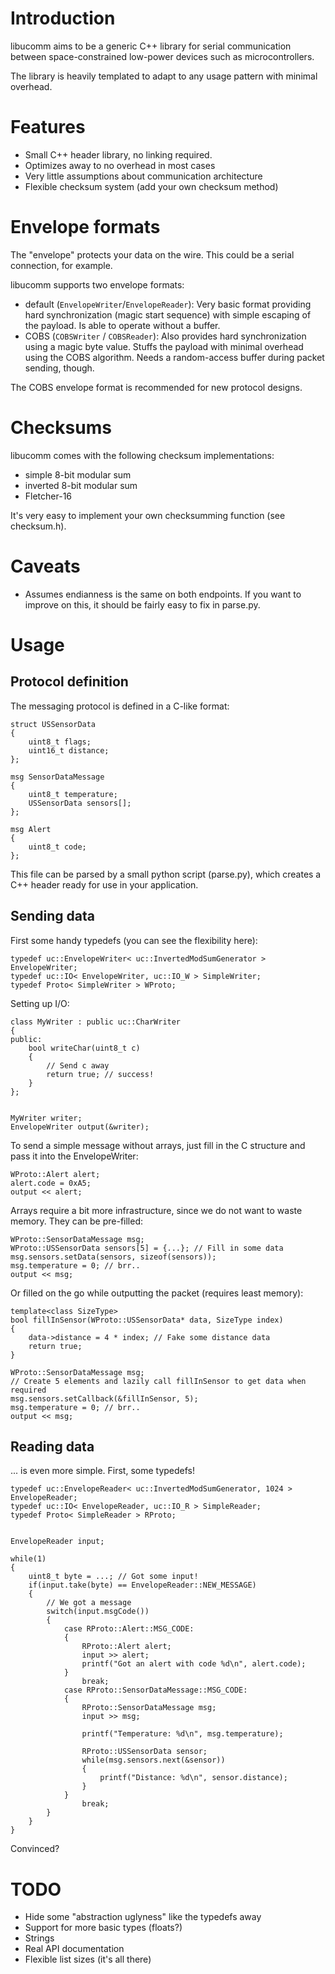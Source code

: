 
Introduction
============

libucomm aims to be a generic C++ library for serial communication
between space-constrained low-power devices such as microcontrollers.

The library is heavily templated to adapt to any usage pattern with minimal
overhead.

Features
========

 - Small C++ header library, no linking required.
 - Optimizes away to no overhead in most cases
 - Very little assumptions about communication architecture
 - Flexible checksum system (add your own checksum method)

Envelope formats
================

The "envelope" protects your data on the wire. This could be a serial
connection, for example.

libucomm supports two envelope formats:

 - default (`EnvelopeWriter`/`EnvelopeReader`): Very basic format providing
   hard synchronization (magic start sequence) with simple escaping of the
   payload. Is able to operate without a buffer.
 - COBS (`COBSWriter` / `COBSReader`): Also provides hard synchronization
   using a magic byte value. Stuffs the payload with minimal overhead using
   the COBS algorithm. Needs a random-access buffer during packet sending,
   though.

The COBS envelope format is recommended for new protocol designs.

Checksums
=========

libucomm comes with the following checksum implementations:

 - simple 8-bit modular sum
 - inverted 8-bit modular sum
 - Fletcher-16

It's very easy to implement your own checksumming function (see checksum.h).

Caveats
=======

 - Assumes endianness is the same on both endpoints. If you want to improve on
   this, it should be fairly easy to fix in parse.py.

Usage
=====

Protocol definition
-------------------

The messaging protocol is defined in a C-like format:

    struct USSensorData
    {
        uint8_t flags;
        uint16_t distance;
    };

    msg SensorDataMessage
    {
        uint8_t temperature;
        USSensorData sensors[];
    };

    msg Alert
    {
        uint8_t code;
    };

This file can be parsed by a small python script (parse.py), which creates a
C++ header ready for use in your application.

Sending data
------------

First some handy typedefs (you can see the flexibility here):

    typedef uc::EnvelopeWriter< uc::InvertedModSumGenerator > EnvelopeWriter;
    typedef uc::IO< EnvelopeWriter, uc::IO_W > SimpleWriter;
    typedef Proto< SimpleWriter > WProto;

Setting up I/O:

    class MyWriter : public uc::CharWriter
    {
    public:
        bool writeChar(uint8_t c)
        {
            // Send c away
            return true; // success!
        }
    };


    MyWriter writer;
    EnvelopeWriter output(&writer);

To send a simple message without arrays, just fill in the C structure and pass
it into the EnvelopeWriter:

    WProto::Alert alert;
    alert.code = 0xA5;
    output << alert;

Arrays require a bit more infrastructure, since we do not want to waste memory.
They can be pre-filled:

    WProto::SensorDataMessage msg;
    WProto::USSensorData sensors[5] = {...}; // Fill in some data
    msg.sensors.setData(sensors, sizeof(sensors));
    msg.temperature = 0; // brr..
    output << msg;

Or filled on the go while outputting the packet (requires least memory):

    template<class SizeType>
    bool fillInSensor(WProto::USSensorData* data, SizeType index)
    {
        data->distance = 4 * index; // Fake some distance data
        return true;
    }

    WProto::SensorDataMessage msg;
    // Create 5 elements and lazily call fillInSensor to get data when required
    msg.sensors.setCallback(&fillInSensor, 5);
    msg.temperature = 0; // brr..
    output << msg;

Reading data
------------

... is even more simple. First, some typedefs!

    typedef uc::EnvelopeReader< uc::InvertedModSumGenerator, 1024 > EnvelopeReader;
    typedef uc::IO< EnvelopeReader, uc::IO_R > SimpleReader;
    typedef Proto< SimpleReader > RProto;


    EnvelopeReader input;

    while(1)
    {
        uint8_t byte = ...; // Got some input!
        if(input.take(byte) == EnvelopeReader::NEW_MESSAGE)
        {
            // We got a message
            switch(input.msgCode())
            {
                case RProto::Alert::MSG_CODE:
                {
                    RProto::Alert alert;
                    input >> alert;
                    printf("Got an alert with code %d\n", alert.code);
                }
                    break;
                case RProto::SensorDataMessage::MSG_CODE:
                {
                    RProto::SensorDataMessage msg;
                    input >> msg;

                    printf("Temperature: %d\n", msg.temperature);

                    RProto::USSensorData sensor;
                    while(msg.sensors.next(&sensor))
                    {
                        printf("Distance: %d\n", sensor.distance);
                    }
                }
                    break;
            }
        }
    }

Convinced?

TODO
====

 - Hide some "abstraction uglyness" like the typedefs away
 - Support for more basic types (floats?)
 - Strings
 - Real API documentation
 - Flexible list sizes (it's all there)
